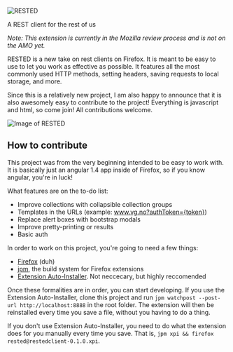 ![RESTED](https://github.com/esphen/RESTED/raw/master/images/rested-logo-full.png)

A REST client for the rest of us

_Note: This extension is currently in the Mozilla review process and is not on the AMO yet._

RESTED is a new take on rest clients on Firefox.
It is meant to be easy to use to let you work as effective as possible.
It features all the most commonly used HTTP methods, setting headers,
saving requests to local storage, and more.

Since this is a relatively new project, I am also happy to announce that
it is also awesomely easy to contribute to the project! Everything is
javascript and html, so come join! All contributions welcome.

![Image of RESTED](https://github.com/esphen/RESTED/raw/master/images/rested-app.png)

## How to contribute
This project was from the very beginning intended to be easy to work with.
It is basically just an angular 1.4 app inside of Firefox, so if you know angular, you're in luck!

What features are on the to-do list:
 - Improve collections with collapsible collection groups
 - Templates in the URLs (example: www.vg.no?authToken={token})
 - Replace alert boxes with bootstrap modals
 - Improve pretty-printing or results
 - Basic auth

In order to work on this project, you're going to need a few things:
 - [Firefox](http://funny-pictures-blog.com/wp-content/uploads/funny-pictures/Hurr-durr.jpg) (duh)
 - [jpm](https://developer.mozilla.org/en-US/Add-ons/SDK/Tutorials/Getting_Started_%28jpm%29), the build system for Firefox extensions
 - [Extension Auto-Installer](https://palant.de/2012/01/13/extension-auto-installer). Not neccecary, but highly reccomended

Once these formalities are in order, you can start developing.
If you use the Extension Auto-Installer, clone this project and run `jpm watchpost --post-url http://localhost:8888` in the root folder.
The extension will then be reinstalled every time you save a file, without you having to do a thing.

If you don't use Extension Auto-Installer, you need to do what the extension does for you manually every time you save.
That is, `jpm xpi && firefox rested@restedclient-0.1.0.xpi`.

